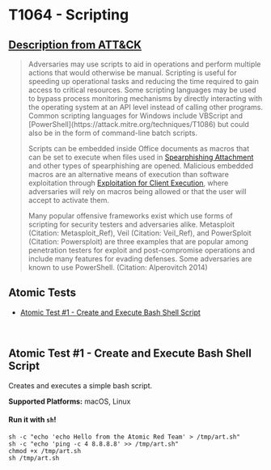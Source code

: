 # T1064 - Scripting
## [Description from ATT&CK](https://attack.mitre.org/wiki/Technique/T1064)
<blockquote>Adversaries may use scripts to aid in operations and perform multiple actions that would otherwise be manual. Scripting is useful for speeding up operational tasks and reducing the time required to gain access to critical resources. Some scripting languages may be used to bypass process monitoring mechanisms by directly interacting with the operating system at an API level instead of calling other programs. Common scripting languages for Windows include VBScript and [PowerShell](https://attack.mitre.org/techniques/T1086) but could also be in the form of command-line batch scripts.

Scripts can be embedded inside Office documents as macros that can be set to execute when files used in [Spearphishing Attachment](https://attack.mitre.org/techniques/T1193) and other types of spearphishing are opened. Malicious embedded macros are an alternative means of execution than software exploitation through [Exploitation for Client Execution](https://attack.mitre.org/techniques/T1203), where adversaries will rely on macros being allowed or that the user will accept to activate them.

Many popular offensive frameworks exist which use forms of scripting for security testers and adversaries alike. Metasploit (Citation: Metasploit_Ref), Veil (Citation: Veil_Ref), and PowerSploit (Citation: Powersploit) are three examples that are popular among penetration testers for exploit and post-compromise operations and include many features for evading defenses. Some adversaries are known to use PowerShell. (Citation: Alperovitch 2014)</blockquote>

## Atomic Tests

- [Atomic Test #1 - Create and Execute Bash Shell Script](#atomic-test-1---create-and-execute-bash-shell-script)


<br/>

## Atomic Test #1 - Create and Execute Bash Shell Script
Creates and executes a simple bash script.

**Supported Platforms:** macOS, Linux


#### Run it with `sh`! 
```
sh -c "echo 'echo Hello from the Atomic Red Team' > /tmp/art.sh"
sh -c "echo 'ping -c 4 8.8.8.8' >> /tmp/art.sh"
chmod +x /tmp/art.sh
sh /tmp/art.sh
```



<br/>
